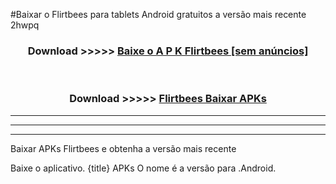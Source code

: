#Baixar o Flirtbees   para tablets Android gratuitos a versão mais recente 2hwpq


<div align="center">
<h3>Download >>>>> <a href="https://pt-web.web.app/?pt= Flirtbees ">Baixe o A P K Flirtbees  [sem anúncios]</a></h3><br>

<h3>Download >>>>> <a href="https://pt-web.web.app/?pt= Flirtbees ">Flirtbees  Baixar APKs</a></h3>
</div>

----------------------------------------------------------

----------------------------------------------------------

----------------------------------------------------------

Baixar APKs Flirtbees  e obtenha a versão mais recente

Baixe o aplicativo. {title} APKs O nome é a versão para .Android.


